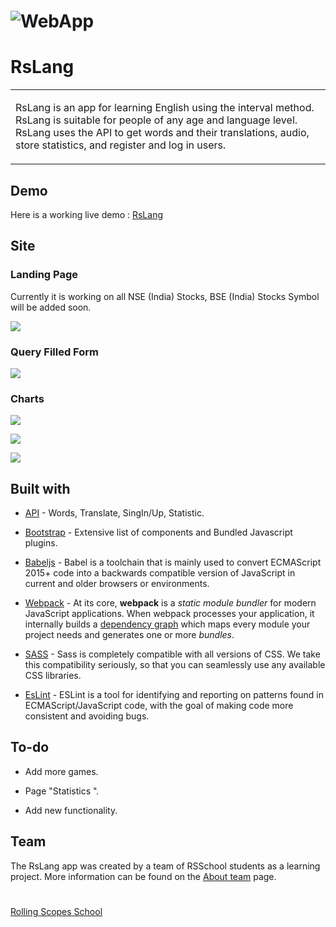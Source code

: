 # ![WebApp](https://iharsh234.github.io/WebApp/images/demo/demo_landing.JPG)

# RsLang

<table>

<tr>

<td>

RsLang is an app for learning English using the interval method. RsLang is suitable for people of any age and language level.
 RsLang uses the API to get words and their translations, audio, store statistics, and register and log in users.

</td>

</tr>

</table>

  
  

## Demo

Here is a working live demo : [RsLang](https://rslang-team62-denverden.netlify.app/)

  
 

## Site

  

### Landing Page

Currently it is working on all NSE (India) Stocks, BSE (India) Stocks Symbol will be added soon.

  

![](https://iharsh234.github.io/WebApp/images/demo/web_app_face.JPG)

  

### Query Filled Form

![](https://iharsh234.github.io/WebApp/images/demo/demo_query.JPG)

  

### Charts

![](https://iharsh234.github.io/WebApp/images/demo/demo_chart1.JPG)

![](https://iharsh234.github.io/WebApp/images/demo/demo_chart2.JPG)

![](https://iharsh234.github.io/WebApp/images/demo/demo_chart3.JPG)

  
 
## Built with

  


-  [API](https://afternoon-falls-25894.herokuapp.com/doc/#/) - Words, Translate, SingIn/Up, Statistic.

-  [Bootstrap](http://getbootstrap.com/) - Extensive list of components and Bundled Javascript plugins.

-  [Babeljs](https://babeljs.io/) - Babel is a toolchain that is mainly used to convert ECMAScript 2015+ code into a backwards compatible version of JavaScript in current and older browsers or environments.
  
  -  [Webpack](https://webpack.js.org/) - At its core, **webpack** is a _static module bundler_ for modern JavaScript applications. When webpack processes your application, it internally builds a [dependency graph](https://webpack.js.org/concepts/dependency-graph/) which maps every module your project needs and generates one or more _bundles_.
  
  -  [SASS](https://sass-lang.com/) - Sass is completely compatible with all versions of CSS. We take this compatibility seriously, so that you can seamlessly use any available CSS libraries.

  -  [EsLint](https://eslint.org/) - ESLint is a tool for identifying and reporting on patterns found in ECMAScript/JavaScript code, with the goal of making code more consistent and avoiding bugs.

## To-do

- Add more games.

- Page "Statistics ".

- Add new functionality.

  

## Team
The RsLang app was created by a team of RSSchool students as a learning project.
More information can be found on the [About team](https://rslang-team62-denverden.netlify.app/#about) page. 

  #

 [Rolling Scopes School ](https://rs.school/)